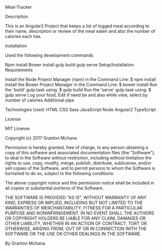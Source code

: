 Meal-Tracker

Description

This is an Angular2 Project that keeps a list of logged meal according to their name, description or review of the meal eaten and also the number of calories each has.

Installation

Used the following development commands

Npm install
Bower install
gulp build
gulp serve
Setup/Installation Requirements

Install the Node Project Manager (npm) in the Command Line: $ npm install
Install the Bower Project Manager in the Command Line: $ bower install
Run the 'build' gulp.task using: $ gulp build
Run the 'serve' gulp.task using: $ gulp serve
Log your food, Edit if need be and also while view, select by number of calories
Additional pipe

Technologies Used:
HTML
CSS
Sass
JavaScript
Node
Angular2
TypeScript

License

MIT License

Copyright (c) 2017 Granton Mchana

Permission is hereby granted, free of charge, to any person obtaining a copy of this software and associated documentation files (the "Software"), to deal in the Software without restriction, including without limitation the rights to use, copy, modify, merge, publish, distribute, sublicense, and/or sell copies of the Software, and to permit persons to whom the Software is furnished to do so, subject to the following conditions:

The above copyright notice and this permission notice shall be included in all copies or substantial portions of the Software.

THE SOFTWARE IS PROVIDED "AS IS", WITHOUT WARRANTY OF ANY KIND, EXPRESS OR IMPLIED, INCLUDING BUT NOT LIMITED TO THE WARRANTIES OF MERCHANTABILITY, FITNESS FOR A PARTICULAR PURPOSE AND NONINFRINGEMENT. IN NO EVENT SHALL THE AUTHORS OR COPYRIGHT HOLDERS BE LIABLE FOR ANY CLAIM, DAMAGES OR OTHER LIABILITY, WHETHER IN AN ACTION OF CONTRACT, TORT OR OTHERWISE, ARISING FROM, OUT OF OR IN CONNECTION WITH THE SOFTWARE OR THE USE OR OTHER DEALINGS IN THE SOFTWARE.

By Granton Mchana.
